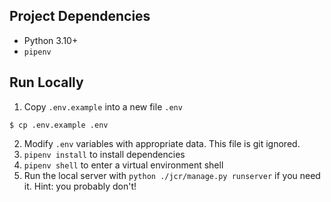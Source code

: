 ## Project Dependencies
* Python 3.10+
* `pipenv`

## Run Locally
1. Copy `.env.example` into a new file `.env`
```
$ cp .env.example .env
```
2. Modify `.env` variables with appropriate data. This file is git ignored.
3. `pipenv install` to install dependencies
4. `pipenv shell` to enter a virtual environment shell
5. Run the local server with `python ./jcr/manage.py runserver` if you need it. Hint: you probably don't!
